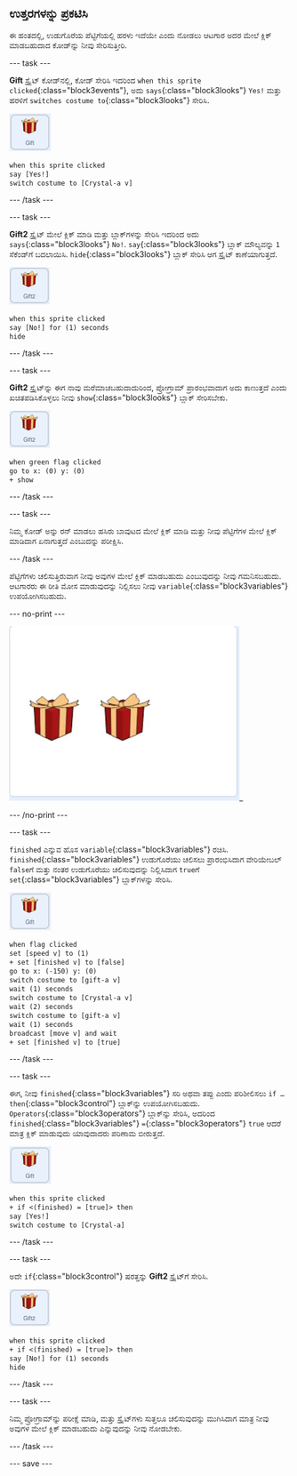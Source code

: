 ## ಉತ್ತರಗಳನ್ನು ಪ್ರಕಟಿಸಿ

ಈ ಹಂತದಲ್ಲಿ, ಉಡುಗೊರೆಯ ಪೆಟ್ಟಿಗೆಯಲ್ಲಿ ಹರಳು ಇದೆಯೇ ಎಂದು ನೋಡಲು ಆಟಗಾರ ಅದರ ಮೇಲೆ ಕ್ಲಿಕ್‌ ಮಾಡಬಹುದಾದ ಕೋಡ್‌ನ್ನು ನೀವು ಸೇರಿಸುತ್ತೀರಿ.

--- task ---

**Gift** ಸ್ಪ್ರೈಟ್‌ ಕೋಡ್‌ನಲ್ಲಿ, ಕೋಡ್‌ ಸೇರಿಸಿ ಇದರಿಂದ `when this sprite clicked`{:class="block3events"}, ಅದು `says`{:class="block3looks"} `Yes!` ಮತ್ತು ಹರಳಿಗೆ `switches costume to`{:class="block3looks"} ಸೇರಿಸಿ.

![ಉಡುಗೊರೆ ಸ್ಪ್ರೈಟ್‌ ಚಿತ್ರ](images/gift-sprite.png)

```blocks3
when this sprite clicked
say [Yes!]
switch costume to [Crystal-a v]
```

--- /task ---

--- task ---

**Gift2** ಸ್ಪ್ರೈಟ್‌ ಮೇಲೆ ಕ್ಲಿಕ್‌ ಮಾಡಿ ಮತ್ತು ಬ್ಲಾಕ್‌ಗಳನ್ನು ಸೇರಿಸಿ ಇದರಿಂದ ಅದು `says`{:class="block3looks"} `No!`. `say`{:class="block3looks"} ಬ್ಲಾಕ್ ಮೌಲ್ಯವನ್ನು `1` ಸೆಕೆಂಡ್‌ಗೆ ಬದಲಾಯಿಸಿ. `hide`{:class="block3looks"} ಬ್ಲಾಕ್‌ ಸೇರಿಸಿ ಆಗ ಸ್ಪ್ರೈಟ್‌ ಕಾಣೆಯಾಗುತ್ತದೆ.

![ಉಡುಗೊರೆ2 ಸ್ಪ್ರೈಟ್‌ ಚಿತ್ರ](images/gift2-sprite.png)

```blocks3
when this sprite clicked
say [No!] for (1) seconds
hide
```

--- /task ---

--- task ---

**Gift2** ಸ್ಪ್ರೈಟ್‌ನ್ನು ಈಗ ನಾವು ಮರೆಮಾಚಬಹುದಾದುರಿಂದ, ಪ್ರೋಗ್ರಾಮ್‌ ಪ್ರಾರಂಭವಾದಾಗ ಅದು ಕಾಣುತ್ತದೆ ಎಂದು ಖಚಿತಪಡಿಸಿಕೊಳ್ಳಲು ನೀವು `show`{:class="block3looks"} ಬ್ಲಾಕ್‌ ಸೇರಿಸಬೇಕು.

![ಉಡುಗೊರೆ2 ಸ್ಪ್ರೈಟ್‌ ಚಿತ್ರ](images/gift2-sprite.png)

```blocks3
when green flag clicked
go to x: (0) y: (0)
+ show
```

--- /task ---

--- task ---

ನಿಮ್ಮ ಕೋಡ್ ಅನ್ನು ರನ್ ಮಾಡಲು ಹಸಿರು ಬಾವುಟದ ಮೇಲೆ ಕ್ಲಿಕ್ ಮಾಡಿ ಮತ್ತು ನೀವು ಪೆಟ್ಟಿಗೆಗಳ ಮೇಲೆ ಕ್ಲಿಕ್ ಮಾಡಿದಾಗ ಏನಾಗುತ್ತದೆ ಎಂಬುದನ್ನು ಪರೀಕ್ಷಿಸಿ.

--- /task ---

ಪೆಟ್ಟಿಗೆಗಳು ಚಲಿಸುತ್ತಿರುವಾಗ ನೀವು ಅವುಗಳ ಮೇಲೆ ಕ್ಲಿಕ್‌ ಮಾಡಬಹುದು ಎಂಬುವುದನ್ನು ನೀವು ಗಮನಿಸಬಹುದು. ಆಟಗಾರರು ಈ ರೀತಿ ಮೋಸ ಮಾಡುವುದನ್ನು ನಿಲ್ಲಿಸಲು ನೀವು `variable`{:class="block3variables"} ಉಪಯೋಗಿಸಬಹುದು.

--- no-print ---

![ಉಡುಗೊರೆಗಳು ಚಲಿಸುವುದನ್ನು ನಿಲ್ಲಿಸುವ ಮೊದಲೇ ಅವುಗಳ ಮೇಲೆ ಕ್ಲಿಕ್‌ ಮಾಡುವುದನ್ನು ತೋರಿಸುವ ಅನಿಮೇಟೆಡ್‌ ಜಿಐಎಫ್](images/cheat.gif)_

--- /no-print ---

--- task ---

`finished` ಎನ್ನುವ ಹೊಸ `variable`{:class="block3variables"} ರಚಿಸಿ. `finished`{:class="block3variables"} ಉಡುಗೊರೆಯು ಚಲಿಸಲು ಪ್ರಾರಂಭಿಸಿದಾಗ ವೇರಿಯೇಬಲ್‌ `false`ಗೆ ಮತ್ತು ನಂತರ ಉಡುಗೊರೆಯು ಚಲಿಸುವುದನ್ನು ನಿಲ್ಲಿಸಿದಾಗ `true`ಗೆ `set`{:class="block3variables"} ಬ್ಲಾಕ್‌ಗಳನ್ನು ಸೇರಿಸಿ.

![ಉಡುಗೊರೆ ಸ್ಪ್ರೈಟ್ ಚಿತ್ರ](images/gift-sprite.png)

```blocks3
when flag clicked
set [speed v] to (1)
+ set [finished v] to [false]
go to x: (-150) y: (0)
switch costume to [gift-a v]
wait (1) seconds
switch costume to [Crystal-a v]
wait (2) seconds
switch costume to [gift-a v]
wait (1) seconds
broadcast [move v] and wait
+ set [finished v] to [true]
```

--- /task ---

--- task ---

ಈಗ, ನೀವು `finished`{:class="block3variables"} ಸರಿ ಅಥವಾ ತಪ್ಪು ಎಂದು ಪರಿಶೀಲಿಸಲು `if … then`{:class="block3control"} ಬ್ಲಾಕ್‌ನ್ನು ಉಪಯೋಗಿಸಬಹುದು. `Operators`{:class="block3operators"} ಬ್ಲಾಕ್‌ನ್ನು ಸೇರಿಸಿ, ಅದರಿಂದ `finished`{:class="block3variables"} `=`{:class="block3operators"} `true` ಆದರೆ ಮಾತ್ರ ಕ್ಲಿಕ್ ಮಾಡುವುದು ಯಾವುದಾದರು ಪರಿಣಾಮ ಬೀರುತ್ತದೆ.

![ಉಡುಗೊರೆ ಸ್ಪ್ರೈಟ್‌ ಚಿತ್ರ](images/gift-sprite.png)

```blocks3
when this sprite clicked
+ if <(finished) = [true]> then
say [Yes!]
switch costume to [Crystal-a]
```

--- /task ---

--- task ---

ಅದೇ `if`{:class="block3control"} ಷರತ್ತನ್ನು **Gift2** ಸ್ಪ್ರೈಟ್‌ಗೆ ಸೇರಿಸಿ.

![ಉಡುಗೊರೆ2 ಸ್ಪ್ರೈಟ್‌ ಚಿತ್ರ](images/gift2-sprite.png)

```blocks3
when this sprite clicked
+ if <(finished) = [true]> then
say [No!] for (1) seconds
hide
```

--- /task ---

--- task ---

ನಿಮ್ಮ ಪ್ರೋಗ್ರಾಮ್‌ನ್ನು ಪರೀಕ್ಷೆ ಮಾಡಿ, ಮತ್ತು ಸ್ಪ್ರೈಟ್‌ಗಳು ಸುತ್ತಲೂ ಚಲಿಸುವುದನ್ನು ಮುಗಿಸಿದಾಗ ಮಾತ್ರ ನೀವು ಅವುಗಳ ಮೇಲೆ ಕ್ಲಿಕ್‌ ಮಾಡಬಹುದು ಎನ್ನುವುದನ್ನು ನೀವು ನೋಡಬೇಕು.

--- /task ---

--- save ---
	




